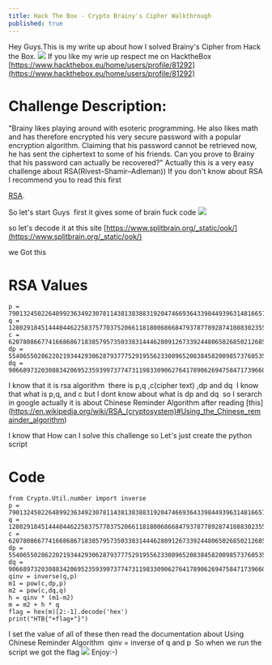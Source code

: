 ```yaml
---
title: Hack The Box - Crypto Brainy's Cipher Walkthrough
published: true
---
```


Hey Guys.This is my write up about how I solved Brainy's Cipher from Hack the Box.
![](https://raw.githubusercontent.com/Cnw311/hack-the-box/gh-pages/assets/brainy.png)
If you like my wrie up respect me on HacktheBox [https://www.hackthebox.eu/home/users/profile/81292](https://www.hackthebox.eu/home/users/profile/81292) 
# [](#header-1)Challenge Description:
"Brainy likes playing around with esoteric programming. He also likes math and has therefore encrypted his very secure password with a popular encryption algorithm. Claiming that his password cannot be retrieved now, he has sent the ciphertext to some of his friends. Can you prove to Brainy that his password can actually be recovered?"
Actually this is a very easy challenge about RSA(Rivest–Shamir–Adleman))
If you don't know about RSA I recommend you to read this first

[RSA](https://en.wikipedia.org/wiki/RSA_(cryptosystem)).

So let's start Guys 
first it gives some of brain fuck code
![](https://raw.githubusercontent.com/Cnw311/hack-the-box/gh-pages/assets/brain_fuck.png)

so let's decode it at this site [https://www.splitbrain.org/_static/ook/](https://www.splitbrain.org/_static/ook/)

we Got this

# [](#header-2)RSA Values

```
p = 7901324502264899236349230781143813838831920474669364339844939631481665770635584819958931021644265960578585153616742963330195946431321644921572803658406281
q = 12802918451444044622583757703752066118180068668479378778928741088302355425977192996799623998720429594346778865275391307730988819243843851683079000293815051
c = 62078086677416686867183857957350338314446280912673392448065026850212685326551183962056495964579782325302082054393933682265772802750887293602432512967994805549965020916953644635965916607925335639027579187435180607475963322465417758959002385451863122106487834784688029167720175128082066670945625067803812970871
dp = 5540655028622021934429306287937775291955623308965208384582009857376053583575510784169616065113641391169613969813652523507421157045377898542386933198269451
dq = 9066897320308834206952359399737747311983309062764178906269475847173966073567988170415839954996322314157438770225952491560052871464136163421892050057498651
```
I know that it is rsa algorithm  there is p,q ,c(cipher text) ,dp and dq  I know that what is p,q, and c but I dont know about what is dp and dq  so I serarch in google actually it is about Chinese Reminder Algorithm after reading [this] (https://en.wikipedia.org/wiki/RSA_(cryptosystem)#Using_the_Chinese_remainder_algorithm)

I know that How can I solve this challenge
so Let's just create the python script

# [](#header-2)Code
```
from Crypto.Util.number import inverse 
p = 7901324502264899236349230781143813838831920474669364339844939631481665770635584819958931021644265960578585153616742963330195946431321644921572803658406281
q = 12802918451444044622583757703752066118180068668479378778928741088302355425977192996799623998720429594346778865275391307730988819243843851683079000293815051
c = 62078086677416686867183857957350338314446280912673392448065026850212685326551183962056495964579782325302082054393933682265772802750887293602432512967994805549965020916953644635965916607925335639027579187435180607475963322465417758959002385451863122106487834784688029167720175128082066670945625067803812970871
dp = 5540655028622021934429306287937775291955623308965208384582009857376053583575510784169616065113641391169613969813652523507421157045377898542386933198269451
dq = 9066897320308834206952359399737747311983309062764178906269475847173966073567988170415839954996322314157438770225952491560052871464136163421892050057498651
qinv = inverse(q,p)
m1 = pow(c,dp,p)
m2 = pow(c,dq,q)
h = qinv * (m1-m2) 
m = m2 + h * q
flag = hex(m)[2:-1].decode('hex')
print("HTB{"+flag+"}")

```
I set the value of all of these then read the documentation about Using Chinese Reminder Algorithm 
qinv = inverse of q and p 
So when we run the script we got the flag
![](https://raw.githubusercontent.com/Cnw311/hack-the-box/gh-pages/assets/flag(1).png)
Enjoy:-)
